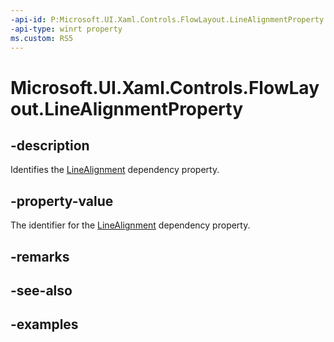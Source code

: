 ```yaml
---
-api-id: P:Microsoft.UI.Xaml.Controls.FlowLayout.LineAlignmentProperty
-api-type: winrt property
ms.custom: RS5
---
```


<!-- Property syntax.
public DependencyProperty LineAlignmentProperty { get; }
-->

# Microsoft.UI.Xaml.Controls.FlowLayout.LineAlignmentProperty

## -description

Identifies the [LineAlignment](flowlayout_linealignment.md) dependency property.

## -property-value

The identifier for the [LineAlignment](flowlayout_linealignment.md) dependency property.

## -remarks

## -see-also

## -examples

